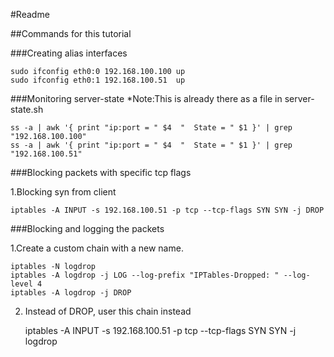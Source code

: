 #Readme

##Commands for this tutorial

###Creating alias interfaces

    sudo ifconfig eth0:0 192.168.100.100 up
    sudo ifconfig eth0:1 192.168.100.51  up

###Monitoring server-state
*Note:This is already there as a file in server-state.sh

    ss -a | awk '{ print "ip:port = " $4  "  State = " $1 }' | grep "192.168.100.100"
    ss -a | awk '{ print "ip:port = " $4  "  State = " $1 }' | grep "192.168.100.51"    

###Blocking packets with specific tcp flags

1.Blocking syn from client

    iptables -A INPUT -s 192.168.100.51 -p tcp --tcp-flags SYN SYN -j DROP

###Blocking and logging the packets

1.Create a custom chain with a new name.

    iptables -N logdrop
    iptables -A logdrop -j LOG --log-prefix "IPTables-Dropped: " --log-level 4
    iptables -A logdrop -j DROP    

2. Instead of DROP, user this chain instead
  
    iptables -A INPUT -s 192.168.100.51 -p tcp --tcp-flags SYN SYN -j logdrop

    